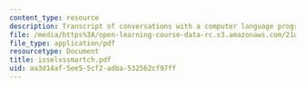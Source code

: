 ```yaml
---
content_type: resource
description: Transcript of conversations with a computer language program.
file: /media/https%3A/open-learning-course-data-rc.s3.amazonaws.com/21w-765j-interactive-and-non-linear-narrative-theory-and-practice-spring-2004/aa3d14af5ee55cf2adba532562cf97ff_isselvssmartch.pdf
file_type: application/pdf
resourcetype: Document
title: isselvssmartch.pdf
uid: aa3d14af-5ee5-5cf2-adba-532562cf97ff
---
```

